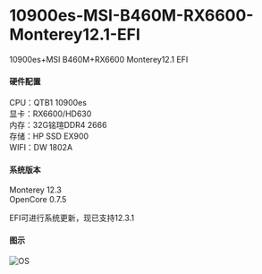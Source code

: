 # 10900es-MSI-B460M-RX6600-Monterey12.1-EFI
10900es+MSI B460M+RX6600 Monterey12.1 EFI  
#### 硬件配置  
CPU：QTB1 10900es   
显卡：RX6600/HD630  
内存：32G铭瑄DDR4 2666  
存储：HP SSD EX900  
WIFI：DW 1802A  
#### 系统版本  
Monterey 12.3   
OpenCore 0.7.5  

EFI可进行系统更新，现已支持12.3.1
#### 图示  
![OS](https://github.com/possibleit/10900es-MSI-B460M-RX6600-Monterey12.1-EFI/blob/main/EFI/Image/%25E7%25B3%25BB%25E7%25BB%259F%25E6%258A%25A5%25E5%2591%258A.png)
